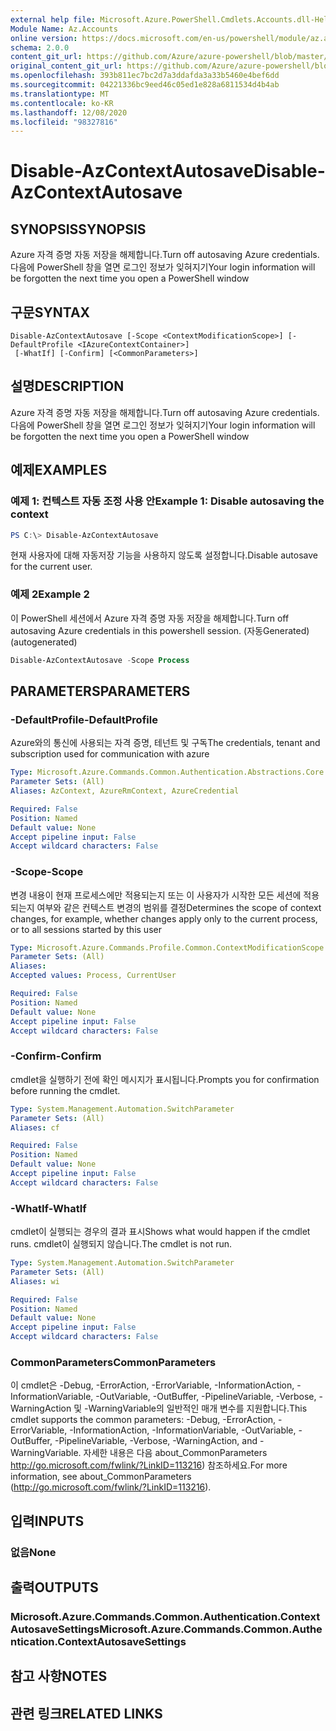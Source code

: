 ```yaml
---
external help file: Microsoft.Azure.PowerShell.Cmdlets.Accounts.dll-Help.xml
Module Name: Az.Accounts
online version: https://docs.microsoft.com/en-us/powershell/module/az.accounts/disable-azcontextautosave
schema: 2.0.0
content_git_url: https://github.com/Azure/azure-powershell/blob/master/src/Accounts/Accounts/help/Disable-AzContextAutosave.md
original_content_git_url: https://github.com/Azure/azure-powershell/blob/master/src/Accounts/Accounts/help/Disable-AzContextAutosave.md
ms.openlocfilehash: 393b811ec7bc2d7a3ddafda3a33b5460e4bef6dd
ms.sourcegitcommit: 04221336bc9eed46c05ed1e828a6811534d4b4ab
ms.translationtype: MT
ms.contentlocale: ko-KR
ms.lasthandoff: 12/08/2020
ms.locfileid: "98327816"
---
```

# <span data-ttu-id="aac40-101">Disable-AzContextAutosave</span><span class="sxs-lookup"><span data-stu-id="aac40-101">Disable-AzContextAutosave</span></span>

## <span data-ttu-id="aac40-102">SYNOPSIS</span><span class="sxs-lookup"><span data-stu-id="aac40-102">SYNOPSIS</span></span>
<span data-ttu-id="aac40-103">Azure 자격 증명 자동 저장을 해제합니다.</span><span class="sxs-lookup"><span data-stu-id="aac40-103">Turn off autosaving Azure credentials.</span></span>  <span data-ttu-id="aac40-104">다음에 PowerShell 창을 열면 로그인 정보가 잊혀지기</span><span class="sxs-lookup"><span data-stu-id="aac40-104">Your login information will be forgotten the next time you open a PowerShell window</span></span>

## <span data-ttu-id="aac40-105">구문</span><span class="sxs-lookup"><span data-stu-id="aac40-105">SYNTAX</span></span>

```
Disable-AzContextAutosave [-Scope <ContextModificationScope>] [-DefaultProfile <IAzureContextContainer>]
 [-WhatIf] [-Confirm] [<CommonParameters>]
```

## <span data-ttu-id="aac40-106">설명</span><span class="sxs-lookup"><span data-stu-id="aac40-106">DESCRIPTION</span></span>
<span data-ttu-id="aac40-107">Azure 자격 증명 자동 저장을 해제합니다.</span><span class="sxs-lookup"><span data-stu-id="aac40-107">Turn off autosaving Azure credentials.</span></span>  <span data-ttu-id="aac40-108">다음에 PowerShell 창을 열면 로그인 정보가 잊혀지기</span><span class="sxs-lookup"><span data-stu-id="aac40-108">Your login information will be forgotten the next time you open a PowerShell window</span></span>

## <span data-ttu-id="aac40-109">예제</span><span class="sxs-lookup"><span data-stu-id="aac40-109">EXAMPLES</span></span>

### <span data-ttu-id="aac40-110">예제 1: 컨텍스트 자동 조정 사용 안</span><span class="sxs-lookup"><span data-stu-id="aac40-110">Example 1: Disable autosaving the context</span></span>
```powershell
PS C:\> Disable-AzContextAutosave
```

<span data-ttu-id="aac40-111">현재 사용자에 대해 자동저장 기능을 사용하지 않도록 설정합니다.</span><span class="sxs-lookup"><span data-stu-id="aac40-111">Disable autosave for the current user.</span></span>

### <span data-ttu-id="aac40-112">예제 2</span><span class="sxs-lookup"><span data-stu-id="aac40-112">Example 2</span></span>

<span data-ttu-id="aac40-113">이 PowerShell 세션에서 Azure 자격 증명 자동 저장을 해제합니다.</span><span class="sxs-lookup"><span data-stu-id="aac40-113">Turn off autosaving Azure credentials in this powershell session.</span></span> <span data-ttu-id="aac40-114">(자동Generated)</span><span class="sxs-lookup"><span data-stu-id="aac40-114">(autogenerated)</span></span>

```powershell <!-- Aladdin Generated Example --> 
Disable-AzContextAutosave -Scope Process
```

## <span data-ttu-id="aac40-115">PARAMETERS</span><span class="sxs-lookup"><span data-stu-id="aac40-115">PARAMETERS</span></span>

### <span data-ttu-id="aac40-116">-DefaultProfile</span><span class="sxs-lookup"><span data-stu-id="aac40-116">-DefaultProfile</span></span>
<span data-ttu-id="aac40-117">Azure와의 통신에 사용되는 자격 증명, 테넌트 및 구독</span><span class="sxs-lookup"><span data-stu-id="aac40-117">The credentials, tenant and subscription used for communication with azure</span></span>

```yaml
Type: Microsoft.Azure.Commands.Common.Authentication.Abstractions.Core.IAzureContextContainer
Parameter Sets: (All)
Aliases: AzContext, AzureRmContext, AzureCredential

Required: False
Position: Named
Default value: None
Accept pipeline input: False
Accept wildcard characters: False
```

### <span data-ttu-id="aac40-118">-Scope</span><span class="sxs-lookup"><span data-stu-id="aac40-118">-Scope</span></span>
<span data-ttu-id="aac40-119">변경 내용이 현재 프로세스에만 적용되는지 또는 이 사용자가 시작한 모든 세션에 적용되는지 여부와 같은 컨텍스트 변경의 범위를 결정</span><span class="sxs-lookup"><span data-stu-id="aac40-119">Determines the scope of context changes, for example, whether changes apply only to the current process, or to all sessions started by this user</span></span>

```yaml
Type: Microsoft.Azure.Commands.Profile.Common.ContextModificationScope
Parameter Sets: (All)
Aliases:
Accepted values: Process, CurrentUser

Required: False
Position: Named
Default value: None
Accept pipeline input: False
Accept wildcard characters: False
```

### <span data-ttu-id="aac40-120">-Confirm</span><span class="sxs-lookup"><span data-stu-id="aac40-120">-Confirm</span></span>
<span data-ttu-id="aac40-121">cmdlet을 실행하기 전에 확인 메시지가 표시됩니다.</span><span class="sxs-lookup"><span data-stu-id="aac40-121">Prompts you for confirmation before running the cmdlet.</span></span>

```yaml
Type: System.Management.Automation.SwitchParameter
Parameter Sets: (All)
Aliases: cf

Required: False
Position: Named
Default value: None
Accept pipeline input: False
Accept wildcard characters: False
```

### <span data-ttu-id="aac40-122">-WhatIf</span><span class="sxs-lookup"><span data-stu-id="aac40-122">-WhatIf</span></span>
<span data-ttu-id="aac40-123">cmdlet이 실행되는 경우의 결과 표시</span><span class="sxs-lookup"><span data-stu-id="aac40-123">Shows what would happen if the cmdlet runs.</span></span>
<span data-ttu-id="aac40-124">cmdlet이 실행되지 않습니다.</span><span class="sxs-lookup"><span data-stu-id="aac40-124">The cmdlet is not run.</span></span>

```yaml
Type: System.Management.Automation.SwitchParameter
Parameter Sets: (All)
Aliases: wi

Required: False
Position: Named
Default value: None
Accept pipeline input: False
Accept wildcard characters: False
```

### <span data-ttu-id="aac40-125">CommonParameters</span><span class="sxs-lookup"><span data-stu-id="aac40-125">CommonParameters</span></span>
<span data-ttu-id="aac40-126">이 cmdlet은 -Debug, -ErrorAction, -ErrorVariable, -InformationAction, -InformationVariable, -OutVariable, -OutBuffer, -PipelineVariable, -Verbose, -WarningAction 및 -WarningVariable의 일반적인 매개 변수를 지원합니다.</span><span class="sxs-lookup"><span data-stu-id="aac40-126">This cmdlet supports the common parameters: -Debug, -ErrorAction, -ErrorVariable, -InformationAction, -InformationVariable, -OutVariable, -OutBuffer, -PipelineVariable, -Verbose, -WarningAction, and -WarningVariable.</span></span> <span data-ttu-id="aac40-127">자세한 내용은 다음 about_CommonParameters http://go.microsoft.com/fwlink/?LinkID=113216) 참조하세요.</span><span class="sxs-lookup"><span data-stu-id="aac40-127">For more information, see about_CommonParameters (http://go.microsoft.com/fwlink/?LinkID=113216).</span></span>

## <span data-ttu-id="aac40-128">입력</span><span class="sxs-lookup"><span data-stu-id="aac40-128">INPUTS</span></span>

### <span data-ttu-id="aac40-129">없음</span><span class="sxs-lookup"><span data-stu-id="aac40-129">None</span></span>

## <span data-ttu-id="aac40-130">출력</span><span class="sxs-lookup"><span data-stu-id="aac40-130">OUTPUTS</span></span>

### <span data-ttu-id="aac40-131">Microsoft.Azure.Commands.Common.Authentication.ContextAutosaveSettings</span><span class="sxs-lookup"><span data-stu-id="aac40-131">Microsoft.Azure.Commands.Common.Authentication.ContextAutosaveSettings</span></span>

## <span data-ttu-id="aac40-132">참고 사항</span><span class="sxs-lookup"><span data-stu-id="aac40-132">NOTES</span></span>

## <span data-ttu-id="aac40-133">관련 링크</span><span class="sxs-lookup"><span data-stu-id="aac40-133">RELATED LINKS</span></span>
